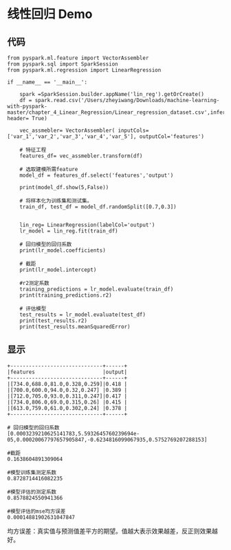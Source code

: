 # 线性回归 Demo

## 代码

	from pyspark.ml.feature import VectorAssembler
	from pyspark.sql import SparkSession
	from pyspark.ml.regression import LinearRegression
	
	if __name__ == '__main__':
	
	    spark =SparkSession.builder.appName('lin_reg').getOrCreate()
	    df = spark.read.csv('/Users/zheyiwang/Downloads/machine-learning-with-pyspark-master/chapter_4_Linear_Regression/Linear_regression_dataset.csv',inferSchema=True, header= True)
	
	    vec_assmebler= VectorAssembler( inputCols= ['var_1','var_2','var_3','var_4','var_5'], outputCol='features')
	
	    # 特征工程
	    features_df= vec_assmebler.transform(df)
	
	    # 选取建模所需feature
	    model_df = features_df.select('features','output')
	
	    print(model_df.show(5,False))
	
	    # 将样本化为训练集和测试集。
	    train_df, test_df = model_df.randomSplit([0.7,0.3])
	
	
	    lin_reg= LinearRegression(labelCol='output')
	    lr_model = lin_reg.fit(train_df)
	
	    # 回归模型的回归系数
	    print(lr_model.coefficients)
	
	    # 截距
	    print(lr_model.intercept)
	
	    #r2测定系数
	    training_predictions = lr_model.evaluate(train_df)
	    print(training_predictions.r2)
	
	    # 评估模型
	    test_results = lr_model.evaluate(test_df)
	    print(test_results.r2)
	    print(test_results.meanSquaredError)
	    
	    
## 显示


	+------------------------------+------+
	|features                      |output|
	+------------------------------+------+
	|[734.0,688.0,81.0,0.328,0.259]|0.418 |
	|[700.0,600.0,94.0,0.32,0.247] |0.389 |
	|[712.0,705.0,93.0,0.311,0.247]|0.417 |
	|[734.0,806.0,69.0,0.315,0.26] |0.415 |
	|[613.0,759.0,61.0,0.302,0.24] |0.378 |
	+------------------------------+------+
	
	# 回归模型的回归系数
	[0.0003239210625141783,5.5932645760239694e-05,0.00020067797657905847,-0.6234816099067935,0.5752769207288153]
	
	#截距
	0.1638604891309064
	
	#模型训练集测定系数
	0.8728714416082235
	
	#模型评估的测定系数
	0.8578824550941366
	
	#模型评估的mse均方误差
	0.00014881902631047847
	
均方误差：真实值与预测值差平方的期望。值越大表示效果越差，反正则效果越好。